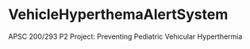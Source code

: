 # VehicleHyperthemaAlertSystem
 APSC 200/293 P2 Project: Preventing Pediatric Vehicular Hyperthermia
